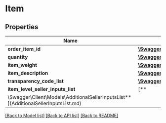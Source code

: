# Item

## Properties

Name | Type | Description | Notes
------------ | ------------- | ------------- | -------------
**order_item_id** | [**\Swagger\Client\Models\OrderItemId**](OrderItemId.md) |  |
**quantity** | [**\Swagger\Client\Models\ItemQuantity**](ItemQuantity.md) |  |
**item_weight** | [**\Swagger\Client\Models\Weight**](Weight.md) |  | [optional]
**item_description** | [**\Swagger\Client\Models\ItemDescription**](ItemDescription.md) |  | [optional]
**transparency_code_list** | [**\Swagger\Client\Models\TransparencyCodeList**](TransparencyCodeList.md) |  | [optional]
**item_level_seller_inputs_list** | [**
\Swagger\Client\Models\AdditionalSellerInputsList**](AdditionalSellerInputsList.md) |  | [optional]

[[Back to Model list]](../../README.md#documentation-for-models) [[Back to API list]](../../README.md#documentation-for-api-endpoints) [[Back to README]](../../README.md)

